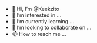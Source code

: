 - 👋 Hi, I’m @Keekzito
- 👀 I’m interested in ...
- 🌱 I’m currently learning ...
- 💞️ I’m looking to collaborate on ...
- 📫 How to reach me ...

<!---
Keekzito/Keekzito is a ✨ special ✨ repository because its `README.md` (this file) appears on your GitHub profile.
You can click the Preview link to take a look at your changes.
--->
